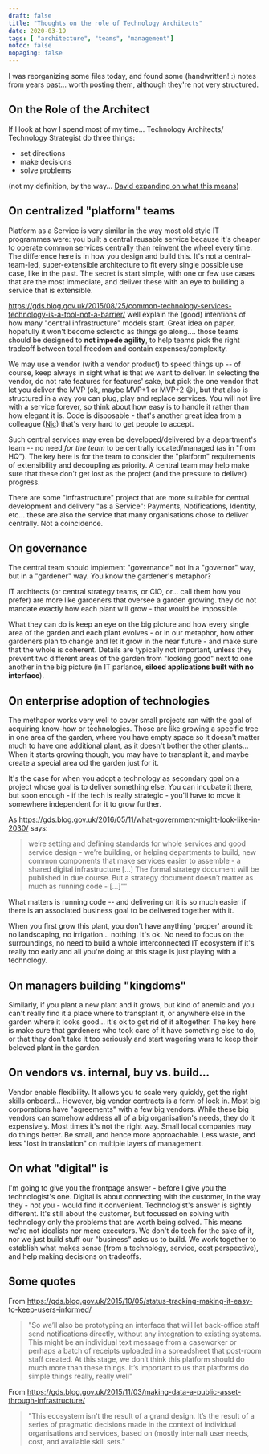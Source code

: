 ```yaml
---
draft: false
title: "Thoughts on the role of Technology Architects"
date: 2020-03-19
tags: [ "architecture", "teams", "management"]
notoc: false
nopaging: false
---
```


I was reorganizing some files today, and found some (handwritten! :) notes from years past... worth posting them, although they're not very structured.

## On the Role of the Architect

If I look at how I spend most of my time... Technology Architects/ Technology Strategist do three things:

* set directions
* make decisions
* solve problems

(not my definition, by the way... [David expanding on what this means](https://www.linkedin.com/pulse/you-solution-architect-problem-david-knott-1c/))

## On centralized "platform" teams

Platform as a Service is very similar in the way most old style IT programmes were: you built a central reusable service because it's cheaper to operate common services centrally than reinvent the wheel every time.
The difference here is in how you design and build this.
It's not a central-team-led, super-extensible architecture to fit every single possible use case, like in the past.
The secret is start simple, with one or few use cases that are the most immediate, and deliver these with an eye to building a service that is extensible.

https://gds.blog.gov.uk/2015/08/25/common-technology-services-technology-is-a-tool-not-a-barrier/ well explain the (good) intentions of how many "central infrastructure" models start. Great idea on paper, hopefully it won't become sclerotic as things go along.... those teams should be designed to **not impede agility**, to help teams pick the right tradeoff between total freedom and contain expenses/complexity.

We may use a vendor (with a vendor product) to speed things up -- of course, keep always in sight what is that we want to deliver. In selecting the vendor, do not rate features for features' sake, but pick the one vendor that let you deliver the MVP (ok, maybe MVP+1 or MVP+2 😃), but that also is structured in a way you can plug, play and replace services. You will not live with a service forever, so think about how easy is to handle it rather than how elegant it is. Code is disposable - that's another great idea from a colleague ([Nic](http://nic.ferrier.me.uk/)) that's very hard to get people to accept.

Such central services may even be developed/delivered by a department's team -- no need _for the team_ to be centrally located/managed (as in "from HQ"). The key here is for the team to consider the "platform" requirements of extensibility and decoupling as priority. A central team may help make sure that these don't get lost as the project (and the pressure to deliver) progress.

There are some "infrastructure" project that are more suitable for central development and delivery "as a Service": Payments, Notifications, Identity, etc... these are also the service that many organisations chose to deliver centrally. Not a coincidence.

## On governance

The central team should implement "governance" not in a "governor" way, but in a "gardener" way. You know the gardener's metaphor?

IT architects (or central strategy teams, or CIO, or... call them how you prefer) are more like gardeners that oversee a garden growing. they do not mandate exactly how each plant will grow - that would be impossible.

What they can do is keep an eye on the big picture and how every single area of the garden and each plant evolves - or in our metaphor, how other gardeners plan to change and let it grow in the near future - and make sure that the whole is coherent. Details are typically not important, unless they prevent two different areas of the garden from "looking good" next to one another in the big picture (in IT parlance, **siloed applications built with no interface**).

## On enterprise adoption of technologies

The methapor works very well to cover small projects ran with the goal of acquiring know-how or technologies. Those are like growing a specific tree in one area of the garden, where you have empty space so it doesn't matter much to have one additional plant, as it doesn't bother the other plants...
When it starts growing though, you may have to transplant it, and maybe create a special area od the garden just for it.

It's the case for when you adopt a technology as secondary goal on a project whose goal is to deliver something else. You can incubate it there, but soon enough - if the tech is really strategic - you'll have to move it somewhere independent for it to grow further.

As https://gds.blog.gov.uk/2016/05/11/what-government-might-look-like-in-2030/ says:

> we’re setting and defining standards for whole services and good service design
    - we’re building, or helping departments to build, new common components that make services easier to assemble - a shared digital infrastructure
    [...]
    The formal strategy document will be published in due course. But a strategy document doesn’t matter as much as running code - [...]""

What matters is running code -- and delivering on it is so much easier if there is an associated business goal to be delivered together with it.

When you first grow this plant, you don't have anything 'proper' around it: no landscaping, no irrigation... nothing. It's ok. No need to focus on the surroundings, no need to build a whole interconnected IT ecosystem if it's really too early and all you're doing at this stage is just playing with a technology.

## On managers building "kingdoms"

Similarly, if you plant a new plant and it grows, but kind of anemic and you can't really find it a place where to transplant it, or anywhere else in the garden where it looks good... it's ok to get rid of it altogether.
The key here is make sure that gardeners who took care of it have something else to do, or that they don't take it too seriously and start wagering wars to keep their beloved plant in the garden.

## On vendors vs. internal, buy vs. build...

Vendor enable flexibility. It allows you to scale very quickly, get the right skills onboard...
However, big vendor contracts is a form of lock in. Most big corporations have "agreements" with a few big vendors. While these big vendors can somehow address all of a big organisation's needs, they do it expensively.
Most times it's not the right way. Small local companies may do things better. Be small, and hence more approachable. Less waste, and less "lost in translation" on multiple layers of management.

## On what "digital" is

I'm going to give you the frontpage answer - before I give you the technologist's one.
Digital is about connecting with the customer, in the way they - not you - would find it convenient.
Technologist's answer is sightly different. It's still about the customer, but focussed on solving with technology only the problems that are worth being solved.
This means we're not idealists nor mere executors. We don't do tech for the sake of it, nor we just build stuff our "business" asks us to build.
We work together to establish what makes sense (from a technology, service, cost perspective), and help making decisions on tradeoffs.

## Some quotes

From https://gds.blog.gov.uk/2015/10/05/status-tracking-making-it-easy-to-keep-users-informed/

> "So we’ll also be prototyping an interface that will let back-office staff send notifications directly, without any integration to existing systems. This might be an individual text message from a caseworker or perhaps a batch of receipts uploaded in a spreadsheet that post-room staff created.
    At this stage, we don’t think this platform should do much more than these things. It’s important to us that platforms do simple things really, really well"

From https://gds.blog.gov.uk/2015/11/03/making-data-a-public-asset-through-infrastructure/

> "This ecosystem isn't the result of a grand design. It’s the result of a series of pragmatic decisions made in the context of individual organisations and services, based on (mostly internal) user needs, cost, and available skill sets."

